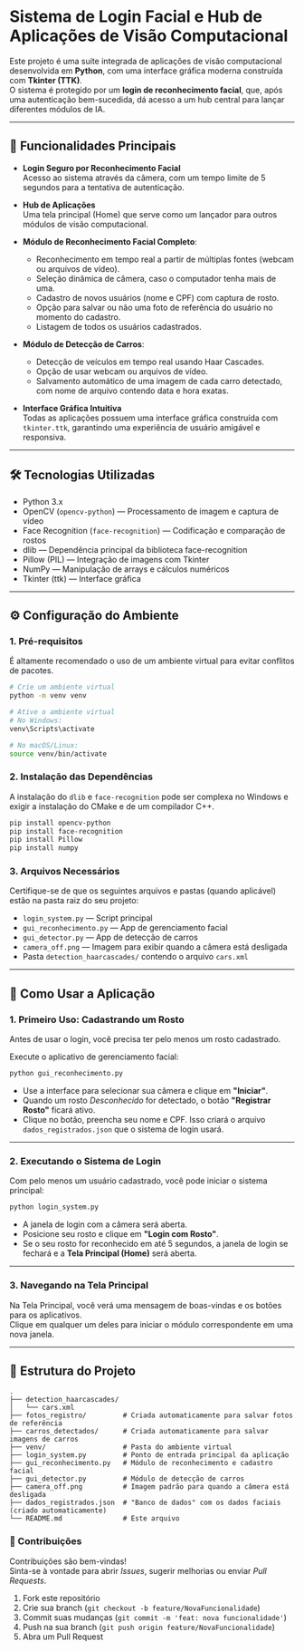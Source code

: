 
# Sistema de Login Facial e Hub de Aplicações de Visão Computacional

Este projeto é uma suíte integrada de aplicações de visão computacional desenvolvida em **Python**, com uma interface gráfica moderna construída com **Tkinter (TTK)**.  
O sistema é protegido por um **login de reconhecimento facial**, que, após uma autenticação bem-sucedida, dá acesso a um hub central para lançar diferentes módulos de IA.

---

## 🚀 Funcionalidades Principais

- **Login Seguro por Reconhecimento Facial**  
  Acesso ao sistema através da câmera, com um tempo limite de 5 segundos para a tentativa de autenticação.

- **Hub de Aplicações**  
  Uma tela principal (Home) que serve como um lançador para outros módulos de visão computacional.

- **Módulo de Reconhecimento Facial Completo**:
  - Reconhecimento em tempo real a partir de múltiplas fontes (webcam ou arquivos de vídeo).
  - Seleção dinâmica de câmera, caso o computador tenha mais de uma.
  - Cadastro de novos usuários (nome e CPF) com captura de rosto.
  - Opção para salvar ou não uma foto de referência do usuário no momento do cadastro.
  - Listagem de todos os usuários cadastrados.

- **Módulo de Detecção de Carros**:
  - Detecção de veículos em tempo real usando Haar Cascades.
  - Opção de usar webcam ou arquivos de vídeo.
  - Salvamento automático de uma imagem de cada carro detectado, com nome de arquivo contendo data e hora exatas.

- **Interface Gráfica Intuitiva**  
  Todas as aplicações possuem uma interface gráfica construída com `tkinter.ttk`, garantindo uma experiência de usuário amigável e responsiva.

---

## 🛠️ Tecnologias Utilizadas

- Python 3.x  
- OpenCV (`opencv-python`) — Processamento de imagem e captura de vídeo  
- Face Recognition (`face-recognition`) — Codificação e comparação de rostos  
- dlib — Dependência principal da biblioteca face-recognition  
- Pillow (PIL) — Integração de imagens com Tkinter  
- NumPy — Manipulação de arrays e cálculos numéricos  
- Tkinter (ttk) — Interface gráfica  

---

## ⚙️ Configuração do Ambiente

### 1. Pré-requisitos

É altamente recomendado o uso de um ambiente virtual para evitar conflitos de pacotes.

```bash
# Crie um ambiente virtual
python -m venv venv

# Ative o ambiente virtual
# No Windows:
venv\Scripts\activate

# No macOS/Linux:
source venv/bin/activate
```

### 2. Instalação das Dependências

A instalação do `dlib` e `face-recognition` pode ser complexa no Windows e exigir a instalação do CMake e de um compilador C++.

```bash
pip install opencv-python
pip install face-recognition
pip install Pillow
pip install numpy
```

### 3. Arquivos Necessários

Certifique-se de que os seguintes arquivos e pastas (quando aplicável) estão na pasta raiz do seu projeto:

- `login_system.py` — Script principal  
- `gui_reconhecimento.py` — App de gerenciamento facial  
- `gui_detector.py` — App de detecção de carros  
- `camera_off.png` — Imagem para exibir quando a câmera está desligada  
- Pasta `detection_haarcascades/` contendo o arquivo `cars.xml`

---

## 🚀 Como Usar a Aplicação

### 1. Primeiro Uso: Cadastrando um Rosto

Antes de usar o login, você precisa ter pelo menos um rosto cadastrado.

Execute o aplicativo de gerenciamento facial:

```bash
python gui_reconhecimento.py
```

- Use a interface para selecionar sua câmera e clique em **"Iniciar"**.
- Quando um rosto *Desconhecido* for detectado, o botão **"Registrar Rosto"** ficará ativo.
- Clique no botão, preencha seu nome e CPF. Isso criará o arquivo `dados_registrados.json` que o sistema de login usará.

---

### 2. Executando o Sistema de Login

Com pelo menos um usuário cadastrado, você pode iniciar o sistema principal:

```bash
python login_system.py
```

- A janela de login com a câmera será aberta.
- Posicione seu rosto e clique em **"Login com Rosto"**.
- Se o seu rosto for reconhecido em até 5 segundos, a janela de login se fechará e a **Tela Principal (Home)** será aberta.

---

### 3. Navegando na Tela Principal

Na Tela Principal, você verá uma mensagem de boas-vindas e os botões para os aplicativos.  
Clique em qualquer um deles para iniciar o módulo correspondente em uma nova janela.

---

## 📁 Estrutura do Projeto

```
.
├── detection_haarcascades/
│   └── cars.xml
├── fotos_registro/         # Criada automaticamente para salvar fotos de referência
├── carros_detectados/      # Criada automaticamente para salvar imagens de carros
├── venv/                   # Pasta do ambiente virtual
├── login_system.py         # Ponto de entrada principal da aplicação
├── gui_reconhecimento.py   # Módulo de reconhecimento e cadastro facial
├── gui_detector.py         # Módulo de detecção de carros
├── camera_off.png          # Imagem padrão para quando a câmera está desligada
├── dados_registrados.json  # "Banco de dados" com os dados faciais (criado automaticamente)
└── README.md               # Este arquivo
```

### 🤝 Contribuições

Contribuições são bem-vindas!  
Sinta-se à vontade para abrir *Issues*, sugerir melhorias ou enviar *Pull Requests*.

1. Fork este repositório
2. Crie sua branch (`git checkout -b feature/NovaFuncionalidade`)
3. Commit suas mudanças (`git commit -m 'feat: nova funcionalidade'`)
4. Push na sua branch (`git push origin feature/NovaFuncionalidade`)
5. Abra um Pull Request

